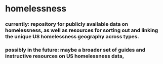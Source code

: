 # homelessness

### currently: repository for publicly available data on homelessness, as well as resources for sorting out and linking the unique US homelessness geography across types.
### possibly in the future: maybe a broader set of guides and instructive resources on US homelessness data,
